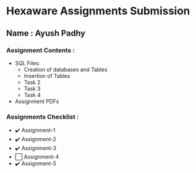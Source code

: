 # Hexaware Assignments Submission

## Name : Ayush Padhy

### Assignment Contents :
- SQL Files:
  - Creation of databases and Tables
  - Insertion of Tables
  - Task 2
  - Task 3
  - Task 4
- Assignment PDFs

### Assignments Checklist :
- :heavy_check_mark:  Assignment-1
- :heavy_check_mark:  Assignment-2
- :heavy_check_mark:  Assignment-3
- :white_large_square: Assignment-4
- :heavy_check_mark:  Assignment-5
